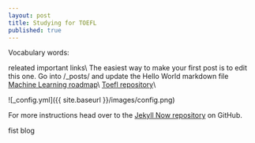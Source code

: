 ```yaml
---
layout: post
title: Studying for TOEFL
published: true
---
```


Vocabulary words:

 releated important links\\
The easiest way to make your first post is to edit this one. Go into /_posts/ and update the Hello World markdown file
[Machine Learning roadmap](https://github.com/rutvikjoshi63/rutvikjoshi63.github.io/blob/master/2023-07-19-Machine%20Learning%20roadmap.md)\\
[Toefl repository]()\\

![_config.yml]({{ site.baseurl }}/images/config.png)

For more instructions head over to the [Jekyll Now repository](https://github.com/barryclark/jekyll-now) on GitHub.


fist blog
